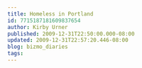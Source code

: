 ```yaml
---
title: Homeless in Portland
id: 7715187181609837654
author: Kirby Urner
published: 2009-12-31T22:50:00.000-08:00
updated: 2009-12-31T22:57:20.446-08:00
blog: bizmo_diaries
tags: 
---
```


[](http://www.flickr.com/photos/17157315@N00/4208338080/)[](http://www.flickr.com/photos/17157315@N00/4208338186/)[](http://www.flickr.com/photos/17157315@N00/4208338268/)